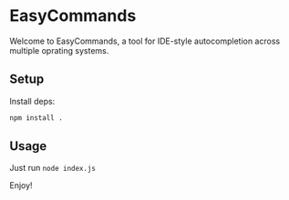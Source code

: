 # EasyCommands

Welcome to EasyCommands, a tool for IDE-style autocompletion across multiple oprating systems.

## Setup

Install deps:

```bash
npm install .
```

## Usage

Just run `node index.js`

Enjoy!